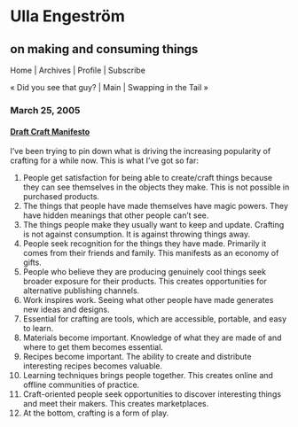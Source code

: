 

# Ulla Engeström

## on making and consuming things

Home | Archives | Profile | Subscribe

« Did you see that guy? | Main | Swapping in the Tail »

### March 25, 2005

#### [Draft Craft Manifesto](https://ullamaaria.typepad.com/hobbyprincess/2005/03/draft_craft_man.html)

I’ve been trying to pin down what is driving the increasing popularity of crafting for a while now. This is what I’ve got so far:
1. People get satisfaction for being able to create/craft things because they can see themselves in the objects they make. This is not possible in purchased products.
2. The things that people have made themselves have magic powers. They have hidden meanings that other people can’t see.
3. The things people make they usually want to keep and update. Crafting is not against consumption. It is against throwing things away.
4. People seek recognition for the things they have made. Primarily it comes from their friends and family. This manifests as an economy of gifts.
5. People who believe they are producing genuinely cool things seek broader exposure for their products. This creates opportunities for alternative publishing channels.
6. Work inspires work. Seeing what other people have made generates new ideas and designs.
7. Essential for crafting are tools, which are accessible, portable, and easy to learn.
8. Materials become important. Knowledge of what they are made of and where to get them becomes essential.
9. Recipes become important. The ability to create and distribute interesting recipes becomes valuable.
10. Learning techniques brings people together. This creates online and offline communities of practice.
11. Craft-oriented people seek opportunities to discover interesting things and meet their makers. This creates marketplaces.
12. At the bottom, crafting is a form of play.
